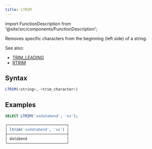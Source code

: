 ```yaml
---
title: LTRIM
---
```

import FunctionDescription from '@site/src/components/FunctionDescription';

<FunctionDescription description="Introduced or updated: v1.2.659"/>

Removes specific characters from the beginning (left side) of a string.

See also: 

- [TRIM_LEADING](trim-leading.md)
- [RTRIM](rtrim.md)

## Syntax

```sql
LTRIM(<string>, <trim_character>)
```

## Examples

```sql
SELECT LTRIM('xxdatabend', 'xx');

┌───────────────────────────┐
│ ltrim('xxdatabend', 'xx') │
├───────────────────────────┤
│ databend                  │
└───────────────────────────┘
```